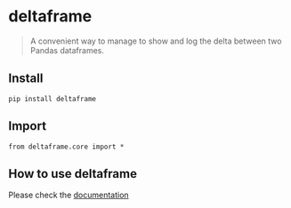 # deltaframe
> A convenient way to manage to show and log the delta between two Pandas dataframes.


## Install

`pip install deltaframe`

## Import

`from deltaframe.core import *`

## How to use deltaframe

Please check the [documentation]("https://tkanngiesser.github.io/deltaframe/")

